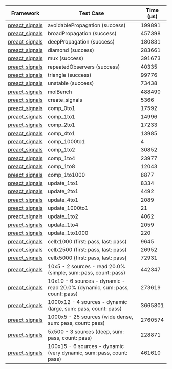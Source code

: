 | Framework | Test Case | Time (μs) |
| --- | --- | --- |
| [preact_signals](https://pub.dev/packages/preact_signals) | avoidablePropagation (success) | 199891 |
| [preact_signals](https://pub.dev/packages/preact_signals) | broadPropagation (success) | 457398 |
| [preact_signals](https://pub.dev/packages/preact_signals) | deepPropagation (success) | 180831 |
| [preact_signals](https://pub.dev/packages/preact_signals) | diamond (success) | 283661 |
| [preact_signals](https://pub.dev/packages/preact_signals) | mux (success) | 391673 |
| [preact_signals](https://pub.dev/packages/preact_signals) | repeatedObservers (success) | 40335 |
| [preact_signals](https://pub.dev/packages/preact_signals) | triangle (success) | 99776 |
| [preact_signals](https://pub.dev/packages/preact_signals) | unstable (success) | 73438 |
| [preact_signals](https://pub.dev/packages/preact_signals) | molBench | 488490 |
| [preact_signals](https://pub.dev/packages/preact_signals) | create_signals | 5366 |
| [preact_signals](https://pub.dev/packages/preact_signals) | comp_0to1 | 17592 |
| [preact_signals](https://pub.dev/packages/preact_signals) | comp_1to1 | 14996 |
| [preact_signals](https://pub.dev/packages/preact_signals) | comp_2to1 | 17233 |
| [preact_signals](https://pub.dev/packages/preact_signals) | comp_4to1 | 13985 |
| [preact_signals](https://pub.dev/packages/preact_signals) | comp_1000to1 | 4 |
| [preact_signals](https://pub.dev/packages/preact_signals) | comp_1to2 | 30852 |
| [preact_signals](https://pub.dev/packages/preact_signals) | comp_1to4 | 23977 |
| [preact_signals](https://pub.dev/packages/preact_signals) | comp_1to8 | 12043 |
| [preact_signals](https://pub.dev/packages/preact_signals) | comp_1to1000 | 8877 |
| [preact_signals](https://pub.dev/packages/preact_signals) | update_1to1 | 8334 |
| [preact_signals](https://pub.dev/packages/preact_signals) | update_2to1 | 4492 |
| [preact_signals](https://pub.dev/packages/preact_signals) | update_4to1 | 2089 |
| [preact_signals](https://pub.dev/packages/preact_signals) | update_1000to1 | 21 |
| [preact_signals](https://pub.dev/packages/preact_signals) | update_1to2 | 4062 |
| [preact_signals](https://pub.dev/packages/preact_signals) | update_1to4 | 2059 |
| [preact_signals](https://pub.dev/packages/preact_signals) | update_1to1000 | 220 |
| [preact_signals](https://pub.dev/packages/preact_signals) | cellx1000 (first: pass, last: pass) | 9645 |
| [preact_signals](https://pub.dev/packages/preact_signals) | cellx2500 (first: pass, last: pass) | 26952 |
| [preact_signals](https://pub.dev/packages/preact_signals) | cellx5000 (first: pass, last: pass) | 72931 |
| [preact_signals](https://pub.dev/packages/preact_signals) | 10x5 - 2 sources - read 20.0% (simple, sum: pass, count: pass) | 442347 |
| [preact_signals](https://pub.dev/packages/preact_signals) | 10x10 - 6 sources - dynamic - read 20.0% (dynamic, sum: pass, count: pass) | 273619 |
| [preact_signals](https://pub.dev/packages/preact_signals) | 1000x12 - 4 sources - dynamic (large, sum: pass, count: pass) | 3665801 |
| [preact_signals](https://pub.dev/packages/preact_signals) | 1000x5 - 25 sources (wide dense, sum: pass, count: pass) | 2760574 |
| [preact_signals](https://pub.dev/packages/preact_signals) | 5x500 - 3 sources (deep, sum: pass, count: pass) | 228871 |
| [preact_signals](https://pub.dev/packages/preact_signals) | 100x15 - 6 sources - dynamic (very dynamic, sum: pass, count: pass) | 461610 |

